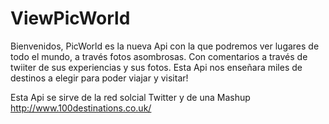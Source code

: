 ViewPicWorld
========

  Bienvenidos, PicWorld es la nueva Api con la que podremos ver lugares de todo el mundo, a través fotos asombrosas. Con comentarios a través de twiiter de sus experiencias y sus fotos.
  Esta Api nos enseñara miles de destinos a elegir  para poder viajar y visitar!
  
  
  Esta Api se sirve de la red solcial Twitter y de una Mashup http://www.100destinations.co.uk/
